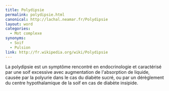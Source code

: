 ```yaml
---
title: Polydipsie
permalink: polydipsie.html
canonical: http://lachal.neamar.fr/Polydipsie
layout: word
categories:
  - Mot complexe
synonyms:
  - Soif
  - Pulsion
link: http://fr.wikipedia.org/wiki/Polydipsie
---
```


La polydipsie est un symptôme rencontré en endocrinologie et caractérisé par une soif excessive avec augmentation de l'absorption de liquide, causée par la polyurie dans le cas du diabète sucré, ou par un dérèglement du centre hypothalamique de la soif en cas de diabète insipide.

